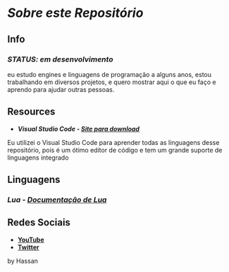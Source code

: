 # ***Sobre este Repositório***
## **Info**
### ***STATUS: em desenvolvimento***
<p>eu estudo engines e linguagens de programação a alguns anos, estou trabalhando em diversos projetos, e quero mostrar aqui o que eu faço e aprendo para ajudar outras pessoas.</p>

## **Resources**
* ***Visual Studio Code - [Site para download](https://code.visualstudio.com)*** <br>
<p>Eu utilizei o Visual Studio Code para aprender todas as linguagens desse repositório, pois é um ótimo editor de código e tem um grande suporte de linguagens integrado </p>

## **Linguagens**
### ***Lua - [Documentação de Lua](https://www.lua.org/)***

## **Redes Sociais**
* **[YouTube](https://www.youtube.com/channel/UCA-lKzMkAvGGHxlAvMZZifQ)**
* **[Twitter](https://twitter.com/Hassan_pls)**

by Hassan
